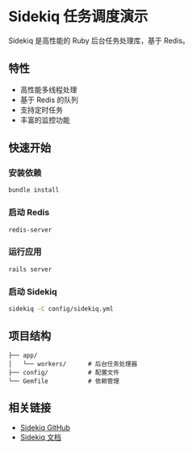 # Sidekiq 任务调度演示

Sidekiq 是高性能的 Ruby 后台任务处理库，基于 Redis。

## 特性

- 高性能多线程处理
- 基于 Redis 的队列
- 支持定时任务
- 丰富的监控功能

## 快速开始

### 安装依赖
```bash
bundle install
```

### 启动 Redis
```bash
redis-server
```

### 运行应用
```bash
rails server
```

### 启动 Sidekiq
```bash
sidekiq -C config/sidekiq.yml
```

## 项目结构

```
├── app/
│   └── workers/      # 后台任务处理器
├── config/           # 配置文件
└── Gemfile           # 依赖管理
```

## 相关链接

- [Sidekiq GitHub](https://github.com/mperham/sidekiq)
- [Sidekiq 文档](https://github.com/mperham/sidekiq/wiki)